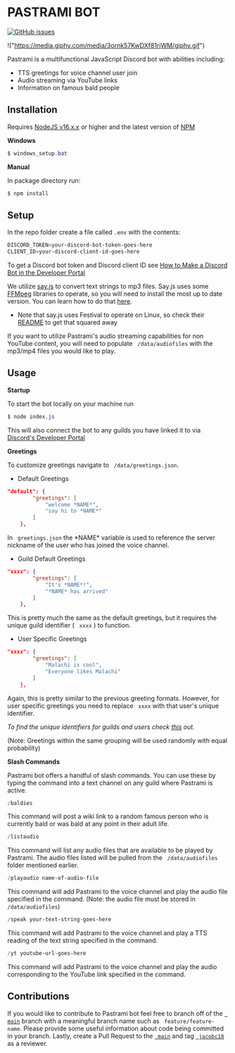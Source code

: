 # PASTRAMI BOT

[![GitHub issues](https://img.shields.io/github/issues/jacobc18/js-discord-bot)](https://github.com/jacobc18/js-discord-bot/issues)

!("https://media.giphy.com/media/3ornk57KwDXf81rjWM/giphy.gif")




Pastrami is a multifunctional JavaScript Discord bot with abilities including:

- TTS greetings for voice channel user join
- Audio streaming via YouTube links 
- Information on famous bald people

## Installation

Requires [NodeJS v16.x.x](https://nodejs.org/en/) or higher and the latest version of [NPM](https://docs.npmjs.com/cli/v7/commands/npm-install)

**Windows**

```powershell
$ windows_setup.bat
```

**Manual**

In package directory run:

```powershell
$ npm install
```

## Setup

In the repo folder create a file called ``` .env ``` with the contents:

```powershell
DISCORD_TOKEN=your-discord-bot-token-goes-here
CLIENT_ID=your-discord-client-id-goes-here
```

To get a Discord bot token and Discord client ID see [How to Make a Discord Bot in the Developer Portal](https://realpython.com/how-to-make-a-discord-bot-python/#how-to-make-a-discord-bot-in-the-developer-portal)

We utilize [say.js](https://github.com/Marak/say.js) to convert text strings to mp3 files. Say.js uses some [FFMpeg](https://www.ffmpeg.org/) libraries to operate, so you will need to install the most up to date version. You can learn how to do that [here](https://www.wikihow.com/Install-FFmpeg-on-Windows). 

- Note that say.js uses Festival to operate on Linux, so check their [README](https://github.com/Marak/say.js/blob/master/README.md) to get that squared away

If you want to utilize Pastrami's audio streaming capabilities for non YouTube content, you will need to populate ``` /data/audiofiles``` with the mp3/mp4 files you would like to play.

## Usage

**Startup** 

To start the bot locally on your machine run

```powershell
$ node index.js
```

This will also connect the bot to any guilds you have linked it to via [Discord's Developer Portal](http://discordapp.com/developers/applications)

**Greetings**

To customize greetings navigate to ``` /data/greetings.json```. 

- Default Greetings

```json
"default": {
        "greetings": [
            "welcome *NAME*",
            "say hi to *NAME*"
        ]
    },
```

In ``` greetings.json```  the \*NAME\* variable is used to reference the server nickname of the user who has joined the voice channel. 

- Guild Default Greetings 

```json
"xxxx": {
        "greetings": [
            "It's *NAME*!",
            "*NAME* has arrived"
        ]
    },
```

This is pretty much the same as the default greetings, but it requires the unique guild identifier ( ``` xxxx``` ) to function. 

- User Specific Greetings

```json
"xxxx": {
        "greetings": [
            "Malachi is cool",
            "Everyone likes Malachi"
        ]
    },
```

Again, this is pretty similar to the previous greeting formats. However, for user specific greetings you need to replace ``` xxxx``` with that user's unique identifier. 

*To find the unique identifiers for guilds and users check [this](https://support.discord.com/hc/en-us/articles/206346498-Where-can-I-find-my-User-Server-Message-ID-) out.*

(Note: Greetings within the same grouping will be used randomly with equal probability)

**Slash Commands**

Pastrami bot offers a handful of slash commands. You can use these by typing the command into a text channel on any guild where Pastrami is active.

```powershell
/baldies
```

This command will post a wiki link to a random famous person who is currently bald or was bald at any point in their adult life. 

```powershell
/listaudio
```

This command will list any audio files that are available to be played by Pastrami. The audio files listed will be pulled from the ``` /data/audiofiles``` folder mentioned earlier.

```powershell
/playaudio name-of-audio-file
```

This command will add Pastrami to the voice channel and play the audio file specified in the command. (Note: the audio file must be stored in ``` /data/audiofiles```)

```powershell
/speak your-text-string-goes-here
```

This command will add Pastrami to the voice channel and play a TTS reading of the text string specified in the command.

```powershell
/yt youtube-url-goes-here
```

This command will add Pastrami to the voice channel and play the audio corresponding to the YouTube link specified in the command.

## Contributions 

If you would like to contribute to Pastrami bot feel free to branch off of the [``` main```](https://github.com/jacobc18/js-discord-bot) branch with a meaningful branch name such as ``` feature/feature-name```. Please provide some useful information about code being committed in your branch. Lastly, create a Pull Request to the [``` main```](https://github.com/jacobc18/js-discord-bot) and tag [``` jacobc18```](https://github.com/jacobc18) as a reviewer.
